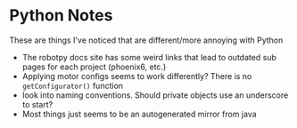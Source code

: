 # Python Notes
These are things I've noticed that are different/more annoying with Python

- The robotpy docs site has some weird links that lead to outdated sub pages for each project (phoenix6, etc.)
- Applying motor configs seems to work differently? There is no `getConfigurator()` function
- look into naming conventions. Should private objects use an underscore to start?
- Most things just seems to be an autogenerated mirror from java